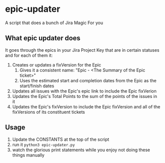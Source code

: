 # epic-updater
A script that does a bunch of Jira Magic For you

## What epic updater does
It goes through the epics in your Jira Project Key that are in certain statuses and for each of them it:
1. Creates or updates a fixVersion for the Epic
    1. Gives it a consistent name: "Epic - \<The Summary of the Epic ticket\>"
    1. Uses the estimated start and completion dates from the Epic as the start/finish dates
1. Updates all issues with the Epic's epic link to include the Epic fixVerion
1. Updates the Epic's Total Points to the sum of the points of the issues in it
1. Updates the Epic's fixVersion to include the Epic fixVersion and all of the fixVersions of its constituent tickets

## Usage
1. Update the CONSTANTS at the top of the script
1. run it ```python3 epic-updater.py```
1. watch the glorious print statements while you enjoy not doing these things manually

